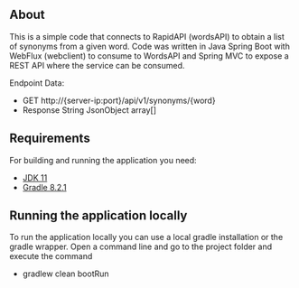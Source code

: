 ## About

This is a simple code that connects to RapidAPI (wordsAPI) to obtain a list of synonyms from a given word. Code was written in Java Spring Boot with WebFlux (webclient) to consume to WordsAPI and Spring MVC to expose a REST API where the service can be consumed.

Endpoint Data:
- GET http://{server-ip:port}/api/v1/synonyms/{word}
- Response String JsonObject array[] 

## Requirements

For building and running the application you need:

- [JDK 11](https://www.oracle.com/cl/java/technologies/javase/jdk11-archive-downloads.html)
- [Gradle 8.2.1](https://gradle.org/install/)

## Running the application locally

To run the application locally you can use a local gradle installation or the gradle wrapper. Open a command line and go to the project folder and execute the command

- gradlew clean bootRun
